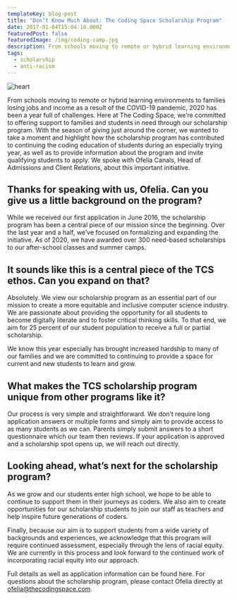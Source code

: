 ```yaml
---
templateKey: blog-post
title: "Don’t Know Much About: The Coding Space Scholarship Program"
date: 2017-01-04T15:04:10.000Z
featuredPost: false
featuredImage: /img/coding-camp.jpg
description: From schools moving to remote or hybrid learning environments to families losing jobs and income as a result of the COVID-19 pandemic, 2020 has been a year full of challenges. Here at The Coding Space, we’re committed to offering support to families and students in need through our scholarship program. With the season of giving just around the corner, we wanted to take a moment and highlight how the scholarship program has contributed to continuing the coding education of students during an especially trying year, as well as to provide information about the program and invite qualifying students to apply. We spoke with Ofelia Canals, Head of Admissions and Client Relations, about this important initiative.
tags:
  - scholarship
  - anti-racism
---
```

![heart](/img/coding-camp.jpg)

From schools moving to remote or hybrid learning environments to families losing jobs and income as a result of the COVID-19 pandemic, 2020 has been a year full of challenges. Here at The Coding Space, we’re committed to offering support to families and students in need through our scholarship program. With the season of giving just around the corner, we wanted to take a moment and highlight how the scholarship program has contributed to continuing the coding education of students during an especially trying year, as well as to provide information about the program and invite qualifying students to apply. We spoke with Ofelia Canals, Head of Admissions and Client Relations, about this important initiative.

## Thanks for speaking with us, Ofelia. Can you give us a little background on the program?
While we received our first application in June 2016, the scholarship program has been a central piece of our mission since the beginning. Over the last year and a half, we’ve focused on formalizing and expanding the initiative. As of 2020, we have awarded over 300 need-based scholarships to our after-school classes and summer camps.

## It sounds like this is a central piece of the TCS ethos. Can you expand on that?
Absolutely. We view our scholarship program as an essential part of our mission to create a more equitable and inclusive computer science industry. We are passionate about providing the opportunity for all students to become digitally literate and to foster critical thinking skills. To that end, we aim for 25 percent of our student population to receive a full or partial scholarship.

We know this year especially has brought increased hardship to many of our families and we are committed to continuing to provide a space for current and new students to learn and grow.

## What makes the TCS scholarship program unique from other programs like it?
Our process is very simple and straightforward. We don’t require long application answers or multiple forms and simply aim to provide access to as many students as we can. Parents simply submit answers to a short questionnaire which our team then reviews. If your application is approved and a scholarship spot opens up, we will reach out directly.

## Looking ahead, what’s next for the scholarship program?
As we grow and our students enter high school, we hope to be able to continue to support them in their journeys as coders. We also aim to create opportunities for our scholarship students to join our staff as teachers and help inspire future generations of coders.

Finally, because our aim is to support students from a wide variety of backgrounds and experiences, we acknowledge that this program will require continued assessment, especially through the lens of racial equity. We are currently in this process and look forward to the continued work of incorporating racial equity into our approach.

Full details as well as application information can be found here. For questions about the scholarship program, please contact Ofelia directly at ofelia@thecodingspace.com.
